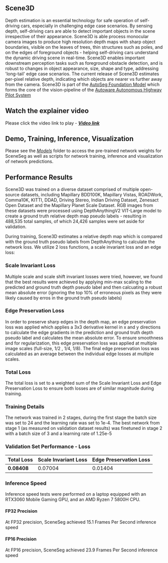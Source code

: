 ## Scene3D
Depth estimation is an essential technology for safe operation of self-driving cars, especially in challenging edge case scenarios. By sensing depth, self-driving cars are able to detect important objects in the scene irrespective of their appearance. Scene3D is able process monocular camera images to produce high resolution depth maps with sharp object boundaries, visible on the leaves of trees, thin structures such as poles, and on the edges of foreground objects - helping self-driving cars understand the dynamic driving scene in real-time. Scene3D enables important downstream perception tasks such as foreground obstacle detection, and is robust to changes in object appearance, size, shape and type, addressing 'long-tail' edge case scenarios. The current release of Scene3D estimates per-pixel relative depth, indicating which objects are nearer vs further away from the camera. Scene3D is part of the [AutoSeg Foundation Model](https://github.com/autowarefoundation/autoware.privately-owned-vehicles/tree/main/AutoSeg) which forms the core of the vision-pipeline of the [Autoware Autonomous Highway Pilot System](https://github.com/autowarefoundation/autoware.privately-owned-vehicles/tree/main)

## Watch the explainer video
Please click the video link to play - [***Video link***](https://drive.google.com/file/d/19E57_ECVF3ImMGY8TNmg7dqixH1ej8MB/view?usp=drive_link)

## Demo, Training, Inference, Visualization
Please see the [*Models*](https://github.com/autowarefoundation/autoware.privately-owned-vehicles/tree/main/Models) folder to access the pre-trained network weights for SceneSeg as well as scripts for network training, inference and visualization of network predictions.

## Performance Results
Scene3D was trained on a diverse dataset comprised of multiple open-source datasets, including Mapillary BDD100K, Mapillary Vistas, ROADWork, Comma10K, KITTI, DDAD, Driving Stereo, Indian Driving Dataset, Zenesact Open Dataset and the Mapillary Planet Scale Dataset. RGB images from these datasets were processed using DepthAnythingV2 VIT-Large model to create a ground truth relative depth map pseudo labels - resulting in 488,535 total samples, of which 24,426 samples were set aside for validation.

During training, Scene3D estimates a relative depth map which is compared with the ground truth pseudo labels from DepthAnything to calculate the network loss. We utilize 2 loss functions, a scale invariant loss and an edge loss:

### Scale Invariant Loss
Multiple scale and scale shift invariant losses were tried, however, we found that the best results were achieved by applying min-max scaling to the predicted and ground truth depth pseudo label and then calcuating a robust mean absolute error (ignoring the top 10% of erroneous pixels as they were likely caused by erros in the ground truth pseudo labels)

### Edge Preservation Loss
In order to preserve sharp edges in the depth map, an edge preservation loss was applied which applies a 3x3 derivative kernel in x and y directions to calculate the edge gradients in the prediction and ground truth depth pseudo label and calculates the mean absolute error. To ensure smoothness and for regularization, this edge preservation loss was applied at multiple image scales (full-size, 1/2 , 1/4, 1/8). The final edge preservation loss was calculated as an average between the individual edge losses at multiple scales.

### Total Loss
The total loss is set to a weighted sum of the Scale Invariant Loss and Edge Preservation Loss to ensure both losses are of similar magnitude during training.

### Training Details
The network was trained in 2 stages, during the first stage the batch size was set to 24 and the learning rate was set to 1e-4. The best network from stage 1 (as measured on validation dataset results) was finetuned in stage 2 with a batch size of 3 and a learning rate of 1.25e-5

### Validation Set Performance - Loss
| Total Loss | Scale Invariant Loss | Edge Preservation Loss |
|------------|----------------------|------------------------|
| **0.08408** | 0.07004 | 0.01404 | 

### Inference Speed
Inference speed tests were performed on a laptop equipped with an RTX3060 Mobile Gaming GPU, and an AMD Ryzen 7 5800H CPU. 

#### FP32 Precision
At FP32 precision, SceneSeg achieved 15.1 Frames Per Second inference speed

#### FP16 Precision
At FP16 precision, SceneSeg achieved 23.9 Frames Per Second inference speed
